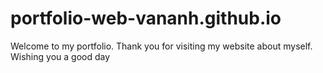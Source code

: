 # portfolio-web-vananh.github.io
Welcome to my portfolio. Thank you for visiting my website about myself. Wishing you a good day
